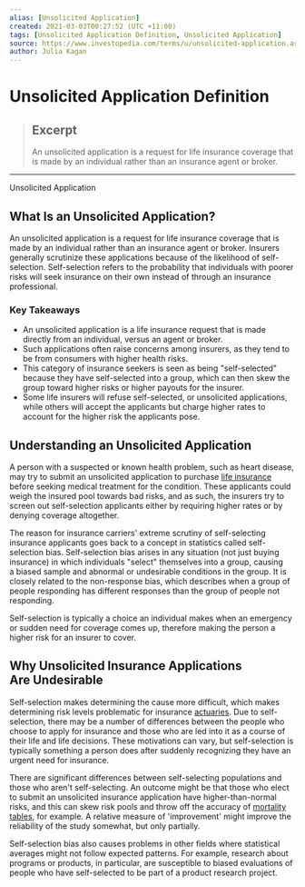 ```yaml
---
alias: [Unsolicited Application]
created: 2021-03-03T00:27:52 (UTC +11:00)
tags: [Unsolicited Application Definition, Unsolicited Application]
source: https://www.investopedia.com/terms/u/unsolicited-application.asp
author: Julia Kagan
---
```


# Unsolicited Application Definition

> ## Excerpt
> An unsolicited application is a request for life insurance coverage that is made by an individual rather than an insurance agent or broker.

---

Unsolicited Application
## What Is an Unsolicited Application?

An unsolicited application is a request for life insurance coverage that is made by an individual rather than an insurance agent or broker. Insurers generally scrutinize these applications because of the likelihood of self-selection. Self-selection refers to the probability that individuals with poorer risks will seek insurance on their own instead of through an insurance professional.

### Key Takeaways

-   An unsolicited application is a life insurance request that is made directly from an individual, versus an agent or broker.
-   Such applications often raise concerns among insurers, as they tend to be from consumers with higher health risks.
-   This category of insurance seekers is seen as being "self-selected" because they have self-selected into a group, which can then skew the group toward higher risks or higher payouts for the insurer.
-   Some life insurers will refuse self-selected, or unsolicited applications, while others will accept the applicants but charge higher rates to account for the higher risk the applicants pose.

## Understanding an Unsolicited Application

A person with a suspected or known health problem, such as heart disease, may try to submit an unsolicited application to purchase [life insurance](https://www.investopedia.com/terms/l/lifeinsurance.asp) before seeking medical treatment for the condition. These applicants could weigh the insured pool towards bad risks, and as such, the insurers try to screen out self-selection applicants either by requiring higher rates or by denying coverage altogether.

The reason for insurance carriers' extreme scrutiny of self-selecting insurance applicants goes back to a concept in statistics called self-selection bias. Self-selection bias arises in any situation (not just buying insurance) in which individuals "select" themselves into a group, causing a biased sample and abnormal or undesirable conditions in the group. It is closely related to the non-response bias, which describes when a group of people responding has different responses than the group of people not responding.

Self-selection is typically a choice an individual makes when an emergency or sudden need for coverage comes up, therefore making the person a higher risk for an insurer to cover.

## Why Unsolicited Insurance Applications Are Undesirable

Self-selection makes determining the cause more difficult, which makes determining risk levels problematic for insurance [actuaries](https://www.investopedia.com/terms/a/actuary.asp). Due to self-selection, there may be a number of differences between the people who choose to apply for insurance and those who are led into it as a course of their life and life decisions. These motivations can vary, but self-selection is typically something a person does after suddenly recognizing they have an urgent need for insurance.

There are significant differences between self-selecting populations and those who aren't self-selecting. An outcome might be that those who elect to submit an unsolicited insurance application have higher-than-normal risks, and this can skew risk pools and throw off the accuracy of [mortality tables](https://www.investopedia.com/terms/m/mortality-table.asp), for example. A relative measure of 'improvement' might improve the reliability of the study somewhat, but only partially.

Self-selection bias also causes problems in other fields where statistical averages might not follow expected patterns. For example, research about programs or products, in particular, are susceptible to biased evaluations of people who have self-selected to be part of a product research project.
